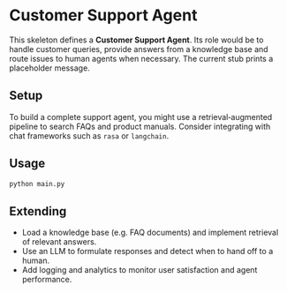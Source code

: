 # Customer Support Agent

This skeleton defines a **Customer Support Agent**.  Its role would be to handle customer queries, provide answers from a knowledge base and route issues to human agents when necessary.  The current stub prints a placeholder message.

## Setup

To build a complete support agent, you might use a retrieval‑augmented pipeline to search FAQs and product manuals.  Consider integrating with chat frameworks such as `rasa` or `langchain`.

## Usage

```bash
python main.py
```

## Extending

- Load a knowledge base (e.g. FAQ documents) and implement retrieval of relevant answers.
- Use an LLM to formulate responses and detect when to hand off to a human.
- Add logging and analytics to monitor user satisfaction and agent performance.